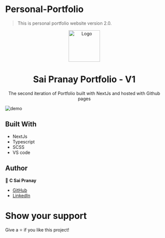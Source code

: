# Personal-Portfolio
> This is personal portfolio website version 2.0.

<div align="center">
  <img alt="Logo" src="https://raw.githubusercontent.com/SaiPranay2011/Portfolio-V2/master/public/assets/Logo/sp-logo.png" width="100" />
</div>
<h1 align="center">
  Sai Pranay Portfolio - V1
</h1>
<p align="center">
  The second iteration of Portfolio built with NextJs and hosted with Github pages
</p>

![demo](https://raw.githubusercontent.com/SaiPranay2011/Portfolio-V2/master/public/assets/PortfolioV2.png)

## Built With

- NextJs
- Typescript
- SCSS
- VS code


## Author

:man: **C Sai Pranay**

- [GitHub](https://github.com/SaiPranay2011)
- [LinkedIn](https://www.linkedin.com/in/sai-pranay-chebium/)

# Show your support
Give a ⭐ if you like this project!